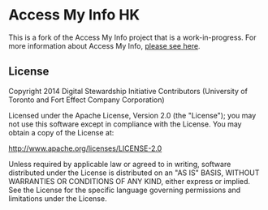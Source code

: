 # Access My Info HK
This is a fork of the Access My Info project that is a work-in-progress. For more information about Access My Info, [please see here](https://github.com/digitalstewards/ami).


## License
Copyright 2014 Digital Stewardship Initiative Contributors (University of Toronto and Fort Effect Company Corporation)

Licensed under the Apache License, Version 2.0 (the "License"); you may not use this software except in compliance with the License. You may obtain a copy of the License at:

http://www.apache.org/licenses/LICENSE-2.0

Unless required by applicable law or agreed to in writing, software distributed under the License is distributed on an "AS IS" BASIS, WITHOUT WARRANTIES OR CONDITIONS OF ANY KIND, either express or implied. See the License for the specific language governing permissions and limitations under the License.